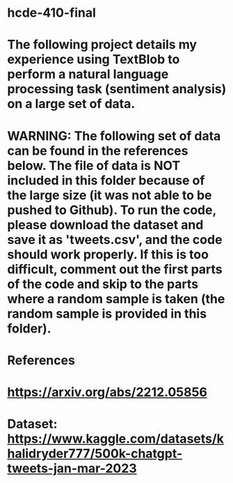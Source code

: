 # hcde-410-final

# The following project details my experience using TextBlob to perform a natural language processing task (sentiment analysis) on a large set of data. 

# WARNING: The following set of data can be found in the references below. The file of data is NOT included in this folder because of the large size (it was not able to be pushed to Github). To run the code, please download the dataset and save it as 'tweets.csv', and the code should work properly. If this is too difficult, comment out the first parts of the code and skip to the parts where a random sample is taken (the random sample is provided in this folder). 

# References
# https://arxiv.org/abs/2212.05856
# Dataset: https://www.kaggle.com/datasets/khalidryder777/500k-chatgpt-tweets-jan-mar-2023
